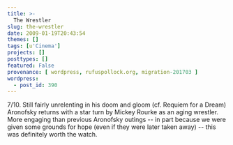 ```yaml
---
title: >-
  The Wrestler
slug: the-wrestler
date: 2009-01-19T20:43:54
themes: []
tags: [u'Cinema']
projects: []
posttypes: []
featured: False
provenance: [ wordpress, rufuspollock.org, migration-201703 ]
wordpress:
  - post_id: 390
---
```


7/10. Still fairly unrelenting in his doom and gloom (cf. Requiem for a Dream) Aronofsky returns with a star turn by Mickey Rourke as an aging wrestler. More engaging than previous Aronofsky outings -- in part because we were given some grounds for hope (even if they were later taken away) -- this was definitely worth the watch.  

